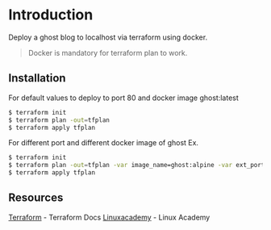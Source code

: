 # Introduction

Deploy a ghost blog to localhost via terraform using docker.

> Docker is mandatory for terraform plan to work.

## Installation

For default values to deploy to port 80 and docker image ghost:latest

```sh
$ terraform init
$ terraform plan -out=tfplan
$ terraform apply tfplan
```

For different port and different docker image of ghost Ex.

```sh
$ terraform init
$ terraform plan -out=tfplan -var image_name=ghost:alpine -var ext_port=8080
$ terraform apply tfplan
```

## Resources

[Terraform] - Terraform Docs
[Linuxacademy] - Linux Academy

[terraform]: https://www.terraform.io/docs/index.htmlr
[linuxacademy]: https://linuxacademy.com/
